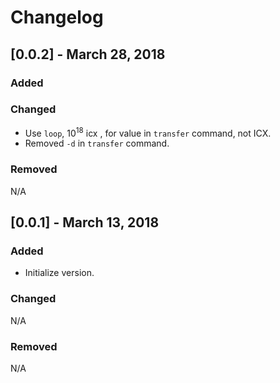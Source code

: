# Changelog

## [0.0.2] - March 28, 2018
### Added

### Changed
* Use ```loop```, 10<sup>18</sup> icx , for value in ```transfer``` command, not ICX. 
* Removed ```-d``` in ```transfer``` command. 

### Removed
N/A



## [0.0.1] - March 13, 2018
### Added
 - Initialize version.

### Changed
N/A

### Removed
N/A
